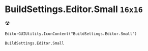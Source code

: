 # BuildSettings.Editor.Small `16x16`
<img src="/img/BuildSettings.Editor.Small.png" width=16 height=16>

``` CSharp
EditorGUIUtility.IconContent("BuildSettings.Editor.Small")
```
```
BuildSettings.Editor.Small
```
